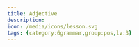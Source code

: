 ```yaml
---
title: Adjective
description: 
icon: /media/icons/lesson.svg
tags: {category:6grammar,group:pos,lv:3}
---
```


